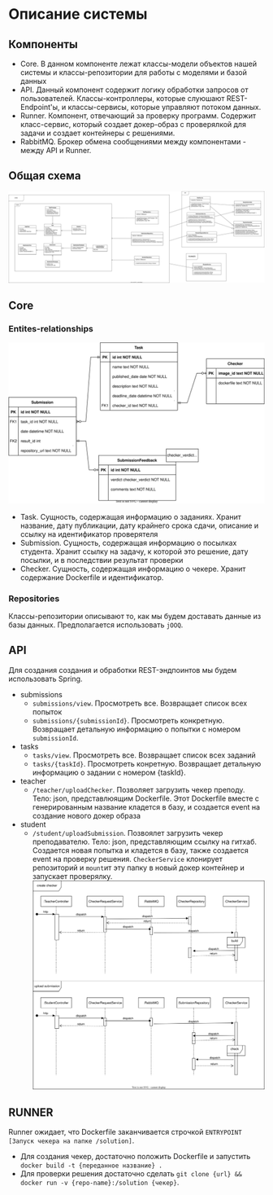 # Описание системы
## Компоненты
- Core. В данном компоненте лежат классы-модели объектов нашей системы и классы-репозитории для работы с моделями и базой данных
- API. Данный компонент содержит логику обработки запросов от пользователей. Классы-контроллеры, которые слуюшают REST-Endpoint'ы, и классы-сервисы, которые управляют потоком данных.
- Runner. Компонент, отвечающий за проверку программ. Содержит класс-сервис, который создает докер-образ с проверялкой для задачи и создает контейнеры с решениями.
- RabbitMQ. Брокер обмена сообщениями между компонентами - между API и Runner.

## Общая схема
![Class diagram](diagrams/img/class-diagram.drawio.svg)

## Core
### Entites-relationships
![ER diagram](diagrams/img/er-diagram.drawio.svg)

- Task. Сущность, содержащая информацию о заданиях. Хранит название, дату публикации, дату крайнего срока сдачи, описание и ссылку на идентификатор проверятеля
- Submission. Сущность, содержащая информацию о посылках студента. Хранит ссылку на задачу, к которой это решение, дату посылки, и в последствии результат проверки
- Checker. Сущность, содержащая информацию о чекере. Хранит содержание Dockerfile и идентификатор.

### Repositories

Классы-репозитории описывают то, как мы будем доставать данные из базы данных. Предполагается использовать `jOOQ`.

## API
Для создания создания и обработки REST-эндпоинтов мы будем использовать Spring.

- submissions
  - `submissions/view`. Просмотреть все. Возвращает список всех попыток
  - `submissions/{submissionId}`. Просмотреть конкретную. Возвращает детальную информацию о попытки с номером `submissionId`.
- tasks
  - `tasks/view`. Просмотреть все. Возвращает список всех заданий
  - `tasks/{taskId}`. Просмотреть конретную. Возвращает детальную информацию о задании с номером {taskId}.
- teacher
  - `/teacher/uploadChecker`. Позволяет загрузить чекер преподу. Тело: json, представлюящим Dockerfile. Этот Dockerfile вместе с генерированным название кладется в базу, и создается event на создание нового докер образа
- student
  - `/student/uploadSubmission`. Позвоялет загрузить чекер преподавателю. Тело: json, представляющим ссылку на гитхаб. Создается новая попытка и кладется в базу, также создается event на проверку решения. `CheckerService` клонирует репозиторий и `mount`ит эту папку в новый докер контейнер и запускает проверялку.
![Sequence diagram](diagrams/img/sequence-diagram.drawio.svg)

## RUNNER
Runner ожидает, что Dockerfile заканчивается строчкой `ENTRYPOINT [Запуск чекера на папке /solution]`.
- Для создания чекер, достаточно положить Dockerfile и запустить `docker build -t {переданное название} .`
- Для проверки решения достаточно сделать `git clone {url} && docker run -v {repo-name}:/solution {чекер}`.
